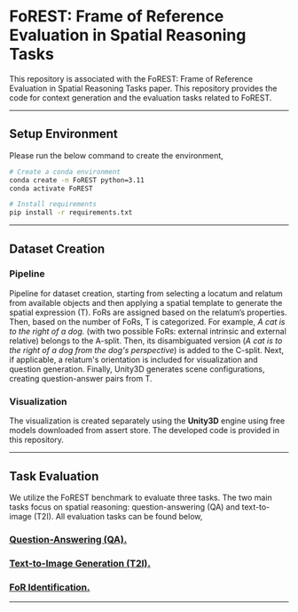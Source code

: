# FoREST: Frame of Reference Evaluation in Spatial Reasoning Tasks
This repository is associated with the FoREST: Frame of Reference Evaluation in Spatial Reasoning Tasks
paper. This repository provides the code for context generation and the evaluation tasks related to FoREST.

---

## Setup Environment

Please run the below command to create the environment,

```bash
# Create a conda environment
conda create -n FoREST python=3.11
conda activate FoREST

# Install requirements
pip install -r requirements.txt
```

---
## Dataset Creation
### Pipeline
Pipeline for dataset creation, starting from selecting a locatum and relatum from available objects and then applying a spatial template to generate the spatial expression (T). 
FoRs are assigned based on the relatum’s properties. Then, based on the number of FoRs, T is categorized.
For example, *A cat is to the right of a dog.* (with two possible FoRs: external intrinsic and external relative) belongs to the A-split. 
Then, its disambiguated version (*A cat is to the right of a dog from the dog's perspective*) is added to the C-split. Next, if applicable, a relatum's orientation is included for visualization and question generation. 
Finally, Unity3D generates scene configurations, creating question-answer pairs from T.


### Visualization

The visualization is created separately using the **Unity3D** engine using free models downloaded from assert store.
The developed code is provided in this repository.

---

## Task Evaluation

We utilize the FoREST benchmark to evaluate three tasks. 
The two main tasks focus on spatial reasoning: question-answering (QA) and text-to-image (T2I).
All evaluation tasks can be found below,

### [Question-Answering (QA).](question-answering/README.md)
### [Text-to-Image Generation (T2I).](text-to-image/README.md)
### [FoR Identification.](FoR-Identification/README.md)


---
